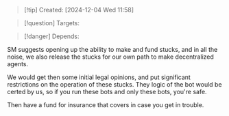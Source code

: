 
>[!tip] Created: [2024-12-04 Wed 11:58]

>[!question] Targets: 

>[!danger] Depends: 

SM suggests opening up the ability to make and fund stucks, and in all the noise, we also release the stucks for our own path to make decentralized agents.

We would get then some initial legal opinions, and put significant restrictions on the operation of these stucks.  They logic of the bot would be certed by us, so if you run these bots and only these bots, you're safe.  

Then have a fund for insurance that covers in case you get in trouble.

